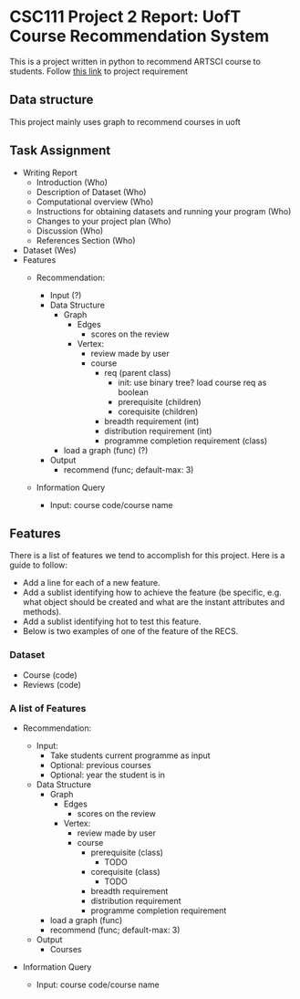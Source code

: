 # CSC111 Project 2 Report: UofT Course Recommendation System

This is a project written in python to recommend ARTSCI course to students.
Follow [this link](https://www.teach.cs.toronto.edu/~csc111h/winter/assignments/project2/phase2/) to project requirement


## Data structure

This project mainly uses graph to recommend courses in uoft

## Task Assignment

- Writing Report
    - Introduction (Who)
    - Description of Dataset (Who)
    - Computational overview (Who)  
    - Instructions for obtaining datasets and running your program (Who)
    - Changes to your project plan (Who)
    - Discussion (Who)
    - References Section (Who)
- Dataset (Wes)
- Features
    - Recommendation:
      - Input (?)
      - Data Structure
        - Graph
          - Edges
            - scores on the review
          - Vertex:
            - review made by user
            - course
              - req (parent class)
                - init: use binary tree? load course req as boolean
                - prerequisite (children)
                - corequisite (children)
              - breadth requirement (int)
              - distribution requirement (int)
              - programme completion requirement (class)
        - load a graph (func) (?)
      - Output
        - recommend (func; default-max: 3)

    - Information Query
      - Input: course code/course name

## Features

There is a list of features we tend to accomplish for this project. Here is a guide to follow:
- Add a line for each of a new feature.
- Add a sublist identifying how to achieve the feature (be specific, e.g. what object should be created and what are the instant attributes and methods).
- Add a sublist identifying hot to test this feature.
- Below is two examples of one of the feature of the RECS.

### Dataset

- Course (code)
- Reviews (code)


### A list of Features

- Recommendation:
  - Input:
    - Take students current programme as input
    - Optional: previous courses
    - Optional: year the student is in
  - Data Structure
    - Graph
      - Edges
        - scores on the review
      - Vertex:
        - review made by user
        - course
          - prerequisite (class)
            - TODO
          - corequisite (class)
            - TODO
          - breadth requirement
          - distribution requirement
          - programme completion requirement
    - load a graph (func)
    - recommend (func; default-max: 3)
  - Output
    - Courses

- Information Query
  - Input: course code/course name

